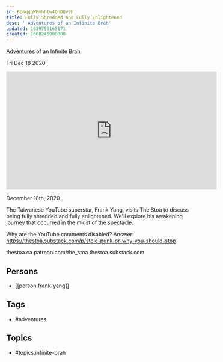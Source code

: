```yaml
---
id: BbNggqWPmhhtw4QhDQv2H
title: Fully Shredded and Fully Enlightened
desc: ' Adventures of an Infinite Brah'
updated: 1639759165171
created: 1608246000000
---
```



 Adventures of an Infinite Brah

Fri Dec 18 2020

<iframe width="560" height="315" src="https://www.youtube.com/embed/S6MYHgLKnt0" title="Fully Shredded and Fully Enlightened: Adventures of an Infinite Brah w/ Frank Yang" frameborder="0" allow="accelerometer; autoplay; clipboard-write; encrypted-media; gyroscope; picture-in-picture" allowfullscreen ></iframe>

December 18th, 2020

The Taiwanese YouTube superstar, Frank Yang, visits The Stoa to discuss being fully shredded and fully enlightened. We'll explore his awakening journey that occurred in the midst of the spectacle. 

Why are the YouTube comments disabled? Answer: https://thestoa.substack.com/p/stoic-punk-or-why-you-should-stop

thestoa.ca
patreon.com/the_stoa
thestoa.substack.com

## Persons

- [[person.frank-yang]]

## Tags

- #adventures

## Topics

- #topics.infinite-brah

